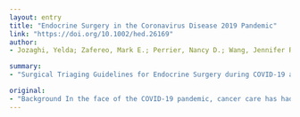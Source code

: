 ```yaml
---
layout: entry
title: "Endocrine Surgery in the Coronavirus Disease 2019 Pandemic"
link: "https://doi.org/10.1002/hed.26169"
author:
- Jozaghi, Yelda; Zafereo, Mark E.; Perrier, Nancy D.; Wang, Jennifer R.; Grubbs, Elizabeth; Gross, Neil D.; Fisher, Sarah; Sturgis, Erich M.; Goepfert, Ryan P.; Lai, Stephen Y.; Best, Conor; Busaidy, Naifa L.; Cabanillas, Maria E.; Dadu, Ramona; Gagel, Robert F.; Habra, Mouhammed A.; Hu, Mimi I.; Jimenez, Camilo; Sherman, Steven I.; Thosani, Sonali; Varghese, Jeena; Waguespack, Steven G.; Weitzman, Steven; Ying, Anita K.; Graham, Paul H.

summary:
- "Surgical Triaging Guidelines for Endocrine Surgery during COVID-19 are aligned with phases of care published by the ACS. Most cases can be safely postponed. During most acute phase, all endocrine surgeries are deferred except thyroid cancers requiring acute airway management. Guidelines provide context for individualized multidisciplinary patient care, and expectation of significant resource diversion to care."

original:
- "Background In the face of the COVID-19 pandemic, cancer care has had to adapt rapidly given the Centers for Disease Control and Prevention (CDC) and the American College of Surgeons (ACS) issuing recommendations to postpone non-urgent surgeries. Methods An institutional multidisciplinary group of Head and Neck Surgical Oncology, Surgical Endocrinology, and Medical Endocrinology devised Surgical Triaging Guidelines for Endocrine Surgery during COVID-19, aligned with phases of care published by the ACS. Results Phases of care with examples of corresponding endocrine cases are outlined. Most cases can be safely postponed with active surveillance, including most differentiated and medullary thyroid cancers. During the most acute phase, all endocrine surgeries are deferred except thyroid tumors requiring acute airway management. Conclusions These guidelines provide context for endocrine surgery within the spectrum of surgical oncology, with the goal of optimal individualized multidisciplinary patient care, and the expectation of significant resource diversion to care for COVID-19 patients. This article is protected by copyright. All rights reserved."
---
```


